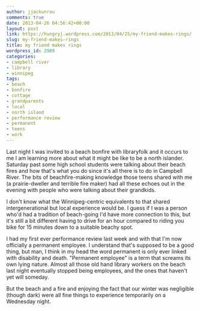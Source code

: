 ```yaml
---
author: jjackunrau
comments: true
date: 2013-04-26 04:56:42+00:00
layout: post
link: https://hungryj.wordpress.com/2013/04/25/my-friend-makes-rings/
slug: my-friend-makes-rings
title: my friend makes rings
wordpress_id: 2989
categories:
- campbell river
- library
- winnipeg
tags:
- beach
- bonfire
- cottage
- grandparents
- local
- north island
- performance review
- permanent
- teens
- work
---
```


Last night I was invited to a beach bonfire with libraryfolk and it occurs to me I am learning more about what it might be like to be a north islander. Saturday past some high school students were talking about their beach fires and how that's what you do since it's all there is to do in Campbell River. The bits of beachfire-making knowledge those teens shared with me (a prairie-dweller and terrible fire maker) had all these echoes out in the evening with people who were talking about their grandkids.

I don't know what the Winnipeg-centric equivalents to that shared intergenerational but local experience would be. I guess if I was a person who'd had a tradition of beach-going I'd have more connection to this, but it's still a bit different having to drive for an hour compared to riding you bike for 15 minutes down to a suitable beachy spot.

I had my first ever performance review last week and with that I'm now officially a permanent employee. I understand that's supposed to be a good thing, but man, I think in my head the word permanent is only ever linked with disability and death. "Permanent employee" is a term that screams its own lying nature. Almost all those old hand library workers on the beach last night eventually stopped being employees, and the ones that haven't yet will someday.

But the beach and a fire and enjoying the fact that our winter was negligible (though dark) were all fine things to experience temporarily on a Wednesday night.
